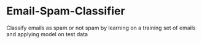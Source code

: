 # Email-Spam-Classifier
Classify emails as spam or not spam by learning on a training set of emails and applying model on test data
